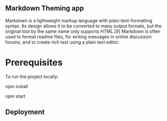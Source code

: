## Markdown Theming app

Markdown is a lightweight markup language with plain-text-formatting syntax. Its design allows it to be converted to many output formats, but the original tool by the same name only supports HTML.[9] Markdown is often used to format readme files, for writing messages in online discussion forums, and to create rich text using a plain text editor.

# Prerequisites

To run the project locally:

npm install

npm start

## Deployment
